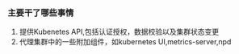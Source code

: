 ### 主要干了哪些事情
1. 提供Kubenetes API,包括认证授权，数据校验以及集群状态变更
2. 代理集群中的一些附加组件，如kubernetes UI,metrics-server,npd
